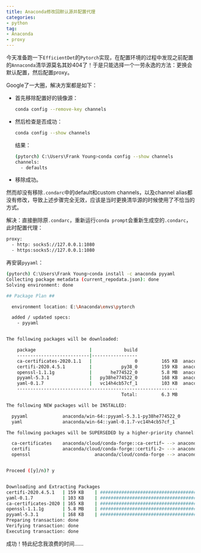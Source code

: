 ```yaml
---
title: Anaconda修改回默认源并配置代理
categories:
- python
tag:
- Anaconda
- proxy
---
```


今天准备跑一下`EfficientDet`的`Pytorch`实现，在配置环境的过程中发现之前配置的`Annaconda`清华源莫名其妙404了！于是只能选择一个一劳永逸的方法：更换会默认配置，然后配置proxy。

<!--more-->

Google了一大圈，解决方案都是如下：

- 首先移除配置好的镜像源：

  ```bash
  conda config --remove-key channels 
  ```

- 然后检查是否成功：

  ```bash
  conda config --show channels
  ```

  结果：

  ```bash
  (pytorch) C:\Users\Frank Young>conda config --show channels
  channels:
    - defaults
  ```

- 移除成功。

然而却没有移除`.condarc`中的default和custom channels，以及channel alias都没有修改，导致上述步骤完全无效，应该是当时更换清华源的时候使用了不恰当的方式。

解决：直接删除原`.condarc`，重新运行`conda prompt`会重新生成空的`.condarc`，此时配置代理：

```bash
proxy:
  - http: socks5://127.0.0.1:1080
  - https:socks5://127.0.0.1:1080
```

再安装`pyyaml`：

```bash
(pytorch) C:\Users\Frank Young>conda install -c anaconda pyyaml
Collecting package metadata (current_repodata.json): done
Solving environment: done

## Package Plan ##

  environment location: E:\Anaconda\envs\pytorch

  added / updated specs:
    - pyyaml


The following packages will be downloaded:

    package                    |            build
    ---------------------------|-----------------
    ca-certificates-2020.1.1   |                0         165 KB  anaconda
    certifi-2020.4.5.1         |           py38_0         159 KB  anaconda
    openssl-1.1.1g             |       he774522_0         5.8 MB  anaconda
    pyyaml-5.3.1               |   py38he774522_0         168 KB  anaconda
    yaml-0.1.7                 |   vc14h4cb57cf_1         103 KB  anaconda
    ------------------------------------------------------------
                                           Total:         6.3 MB

The following NEW packages will be INSTALLED:

  pyyaml             anaconda/win-64::pyyaml-5.3.1-py38he774522_0
  yaml               anaconda/win-64::yaml-0.1.7-vc14h4cb57cf_1

The following packages will be SUPERSEDED by a higher-priority channel:

  ca-certificates    anaconda/cloud/conda-forge::ca-certif~ --> anaconda::ca-certificates-2020.1.1-0
  certifi            anaconda/cloud/conda-forge::certifi-2~ --> anaconda::certifi-2020.4.5.1-py38_0
  openssl                        anaconda/cloud/conda-forge --> anaconda


Proceed ([y]/n)? y


Downloading and Extracting Packages
certifi-2020.4.5.1   | 159 KB    | ############################################################################ | 100%
yaml-0.1.7           | 103 KB    | ############################################################################ | 100%
ca-certificates-2020 | 165 KB    | ############################################################################ | 100%
openssl-1.1.1g       | 5.8 MB    | ############################################################################ | 100%
pyyaml-5.3.1         | 168 KB    | ############################################################################ | 100%
Preparing transaction: done
Verifying transaction: done
Executing transaction: done
```

成功！特此纪念我浪费的时间......